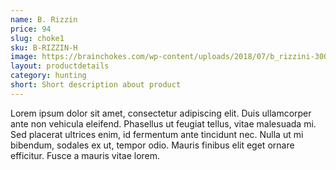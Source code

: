 ```yaml
---
name: B. Rizzin
price: 94
slug: choke1
sku: B-RIZZIN-H
image: https://brainchokes.com/wp-content/uploads/2018/07/b_rizzini-300x300.png
layout: productdetails
category: hunting
short: Short description about product
---
```

Lorem ipsum dolor sit amet, consectetur adipiscing elit. Duis ullamcorper ante non vehicula eleifend.
Phasellus ut feugiat tellus, vitae malesuada mi. Sed placerat ultrices enim, id fermentum ante tincidunt nec.
Nulla ut mi bibendum, sodales ex ut, tempor odio. Mauris finibus elit eget ornare efficitur. Fusce a mauris vitae lorem.

